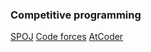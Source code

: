 ### Competitive programming

[SPOJ](https://pl.spoj.com/users/sgrcn/)
[Code forces](https://codeforces.com/profile/aleksy)
[AtCoder](https://atcoder.jp/users/aleksy)
